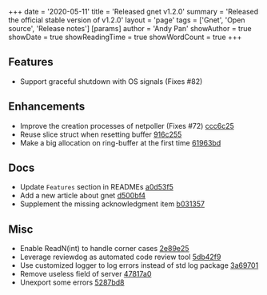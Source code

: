 +++
date = '2020-05-11'
title = 'Released gnet v1.2.0'
summary = 'Released the official stable version of v1.2.0'
layout = 'page'
tags = ['Gnet', 'Open source', 'Release notes']
[params]
  author = 'Andy Pan'
showAuthor = true
showDate = true
showReadingTime = true
showWordCount = true
+++

## Features

- Support graceful shutdown with OS signals (Fixes #82)

## Enhancements

- Improve the creation processes of netpoller (Fixes #72) [ccc6c25](https://github.com/panjf2000/gnet/commit/ccc6c25923404195e7fba960d6cdfb57d3a7cea4)
- Reuse slice struct when resetting buffer [916c255](https://github.com/panjf2000/gnet/commit/916c255de373b3ff73eaa10cb1f0bacc2c1b6e3f)
- Make a big allocation on ring-buffer at the first time [61963bd](https://github.com/panjf2000/gnet/commit/61963bd439beba73ef29c74b9870442c867e192a)

## Docs

- Update `Features` section in READMEs [a0d53f5](https://github.com/panjf2000/gnet/commit/a0d53f5061405901e17df4fa9760633edd9f1d98)
- Add a new article about gnet [d500bf4](https://github.com/panjf2000/gnet/commit/d500bf449f7808df210ff859014387a833c2f9f2)
- Supplement the missing acknowledgment item [b031357](https://github.com/panjf2000/gnet/commit/b031357ed623f630048a9222229e76c05cb7e6ef)

## Misc

- Enable ReadN(int) to handle corner cases [2e89e25](https://github.com/panjf2000/gnet/commit/2e89e255fd636371c0671542387e807bcd18a496)
- Leverage reviewdog as automated code review tool [5db42f9](https://github.com/panjf2000/gnet/commit/5db42f9413a7f17b6e6d8383f0e9c7c6dbf3a9d7)
- Use customized logger to log errors instead of std log package [3a69701](https://github.com/panjf2000/gnet/commit/3a697014af6c6a61828147d2def1f7a543e149b6)
- Remove useless field of server [47817a0](https://github.com/panjf2000/gnet/commit/47817a0b7098443d141e8857cbfc4d30f13b3965)
- Unexport some errors [5287bd8](https://github.com/panjf2000/gnet/commit/5287bd8bde31bbcdfc482810479cd6c773afdeeb)